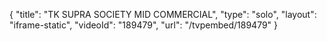 {
    "title": "TK SUPRA SOCIETY MID COMMERCIAL",
    "type": "solo",
    "layout": "iframe-static",
    "videoId": "189479",
    "url": "\/tvpembed\/189479"
}
